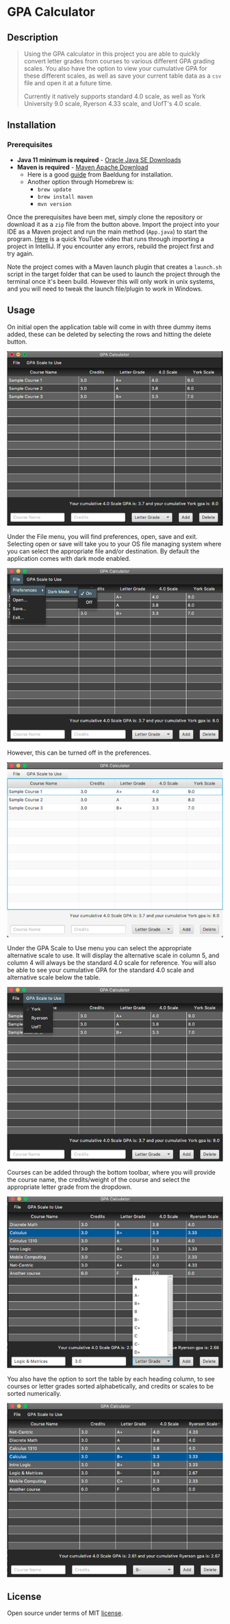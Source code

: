 # GPA Calculator

## Description

> Using the GPA calculator in this project you are able to quickly convert letter grades from courses to various different GPA grading scales. You also have the option to view your cumulative GPA for these different scales, as well as save your current table data as a ``csv`` file and open it at a future time.
>
> Currently it natively supports standard 4.0 scale, as well as York University 9.0 scale, Ryerson 4.33 scale, and UofT's 4.0 scale.

## Installation

### Prerequisites 
- **Java 11 minimum is required** - [Oracle Java SE Downloads](https://www.oracle.com/java/technologies/javase-jdk11-doc-downloads.html)
- **Maven is required** - [Maven Apache Download](https://maven.apache.org/download.cgi)
    - Here is a good [guide](https://www.baeldung.com/install-maven-on-windows-linux-mac) from Baeldung for installation.
    - Another option through Homebrew is:
        - ``brew update``
        - ``brew install maven`` 
        - ``mvn version``

Once the prerequisites have been met, simply clone the repository or download it as a ``zip`` file from the button above. Import the project into your IDE as a Maven project and run the main method (``App.java``) to start the program. [Here](https://www.youtube.com/watch?v=iWfIR2nc69A) is a quick YouTube video that runs through importing a project in IntelliJ. If you encounter any errors, rebuild the project first and try again.

Note the project comes with a Maven launch plugin that creates a ``launch.sh`` script in the target folder that can be used to launch the project through the terminal once it's been build. However this will only work in unix systems, and you will need to tweak the launch file/plugin to work in Windows.

## Usage
On initial open the application table will come in with three dummy items added, these can be deleted by selecting the rows and hitting the delete button.

![image1](images/image1.png)

Under the File menu, you will find preferences, open, save and exit. Selecting open or save will take you to your OS file managing system where you can select the appropriate file and/or destination. By default the application comes with dark mode enabled.

![image2](images/image2.png)

However, this can be turned off in the preferences.

![image4](images/image4.png)

Under the GPA Scale to Use menu you can select the appropriate alternative scale to use. It will display the alternative scale in column 5, and column 4 will always be the standard 4.0 scale for reference. You will also be able to see your cumulative GPA for the standard 4.0 scale and alternative scale below the table.

![image3](images/image3.png)

Courses can be added through the bottom toolbar, where you will provide the course name, the credits/weight of the course and select the appropriate letter grade from the dropdown.

![image5](images/image5.png)

You also have the option to sort the table by each heading column, to see courses or letter grades sorted alphabetically, and credits or scales to be sorted numerically.

![image6](images/image6.png)

## License
Open source under terms of MIT [license](/LICENSE).
